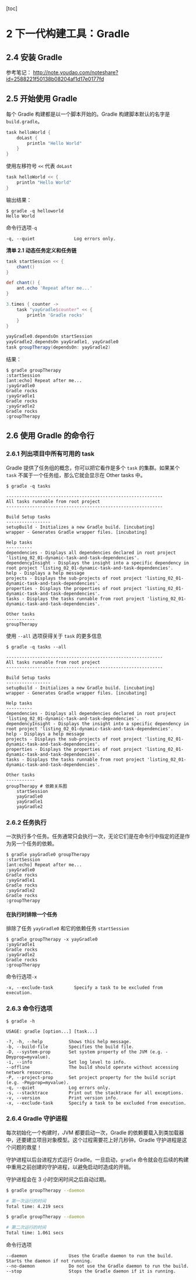 [toc]

# 2 下一代构建工具：Gradle

## 2.4 安装 Gradle

参考笔记：
http://note.youdao.com/noteshare?id=2588221f50138b08204af1d17e0177fd

## 2.5 开始使用 Gradle

每个 Gradle 构建都是以一个脚本开始的。Gradle 构建脚本默认的名字是 `build.gradle`。

```gradle
task helloWorld {
    doLast {
        println "Hello World"
    }
}
```

使用左移符号 `<<` 代表 `doLast`
```gradle
task helloWorld << {
    println "Hello World"
}
```

输出结果：
```
$ gradle -q helloworld
Hello World
```

命令行选项`-q`
```
-q, --quiet               Log errors only.
```

**清单 2.1 动态任务定义和任务链**
```gradle
task startSession << {
    chant()
}

def chant() {
    ant.echo 'Repeat after me...'
}

3.times { counter ->
    task "yayGradle$counter" << {
        println 'Gradle rocks'
    }
}

yayGradle0.dependsOn startSession
yayGradle2.dependsOn yayGradle1, yayGradle0
task groupTherapy(dependsOn: yayGradle2)
```

结果：
```
$ gradle groupTherapy
:startSession
[ant:echo] Repeat after me...
:yayGradle0
Gradle rocks
:yayGradle1
Gradle rocks
:yayGradle2
Gradle rocks
:groupTherapy
```

## 2.6 使用 Gradle 的命令行

### 2.6.1 列出项目中所有可用的 task

Gradle 提供了任务组的概念，你可以把它看作是多个 `task` 的集群。如果某个 `task` 不属于一个任务组，那么它就会显示在 Other tasks 中。

```
$ gradle -q tasks

------------------------------------------------------------
All tasks runnable from root project
------------------------------------------------------------

Build Setup tasks
-----------------
setupBuild - Initializes a new Gradle build. [incubating]
wrapper - Generates Gradle wrapper files. [incubating]

Help tasks
----------
dependencies - Displays all dependencies declared in root project 'listing_02_01-dynamic-task-and-task-dependencies'.
dependencyInsight - Displays the insight into a specific dependency in root project 'listing_02_01-dynamic-task-and-task-dependencies'.
help - Displays a help message
projects - Displays the sub-projects of root project 'listing_02_01-dynamic-task-and-task-dependencies'.
properties - Displays the properties of root project 'listing_02_01-dynamic-task-and-task-dependencies'.
tasks - Displays the tasks runnable from root project 'listing_02_01-dynamic-task-and-task-dependencies'.

Other tasks
-----------
groupTherapy
```

使用 `--all` 选项获得关于 `task` 的更多信息
```
$ gradle -q tasks --all

------------------------------------------------------------
All tasks runnable from root project
------------------------------------------------------------

Build Setup tasks
-----------------
setupBuild - Initializes a new Gradle build. [incubating]
wrapper - Generates Gradle wrapper files. [incubating]

Help tasks
----------
dependencies - Displays all dependencies declared in root project 'listing_02_01-dynamic-task-and-task-dependencies'.
dependencyInsight - Displays the insight into a specific dependency in root project 'listing_02_01-dynamic-task-and-task-dependencies'.
help - Displays a help message
projects - Displays the sub-projects of root project 'listing_02_01-dynamic-task-and-task-dependencies'.
properties - Displays the properties of root project 'listing_02_01-dynamic-task-and-task-dependencies'.
tasks - Displays the tasks runnable from root project 'listing_02_01-dynamic-task-and-task-dependencies'.

Other tasks
-----------
groupTherapy # 依赖关系图
    startSession
    yayGradle0
    yayGradle1
    yayGradle2
```

### 2.6.2 任务执行

一次执行多个任务。任务通常只会执行一次，无论它们是在命令行中指定的还是作为另一个任务的依赖。
```
$ gradle yayGradle0 groupTherapy
:startSession
[ant:echo] Repeat after me...
:yayGradle0
Gradle rocks
:yayGradle1
Gradle rocks
:yayGradle2
Gradle rocks
:groupTherapy
```

#### 在执行时排除一个任务

排除了任务 `yayGradle0` 和它的依赖任务 `startSession`
```
$ gradle groupTherapy -x yayGradle0
:yayGradle1
Gradle rocks
:yayGradle2
Gradle rocks
:groupTherapy
```

命令行选项`-x`
```
-x, --exclude-task        Specify a task to be excluded from execution.
```


### 2.6.3 命令行选项

```
$ gradle -h

USAGE: gradle [option...] [task...]

-?, -h, --help          Shows this help message.
-b, --build-file        Specifies the build file.
-D, --system-prop       Set system property of the JVM (e.g. -Dmyprop=myvalue).
-i, --info              Set log level to info.
--offline               The build should operate without accessing network resources.
-P, --project-prop      Set project property for the build script (e.g. -Pmyprop=myvalue).
-q, --quiet             Log errors only.
-s, --stacktrace        Print out the stacktrace for all exceptions.
-v, --version           Print version info.
-x, --exclude-task      Specify a task to be excluded from execution.
```

### 2.6.4 Gradle 守护进程

每次初始化一个构建时，JVM 都要启动一次，Gradle 的依赖要载入到类加载器中，还要建立项目对象模型。这个过程需要花上好几秒钟。Gradle 守护进程是这个问题的救星！

守护进程以后台进程方式运行 Gradle。一旦启动，`gradle` 命令就会在后续的构建中重用之前创建的守护进程，以避免启动时造成的开销。

守护进程会在 3 小时空闲时间之后自动过期。

```bash
$ gradle groupTherapy --daemon

# 第一次运行的时间
Total time: 4.219 secs
```

```bash
$ gradle groupTherapy --daemon

# 第二次运行的时间
Total time: 1.061 secs
```

命令行选项
```
--daemon                Uses the Gradle daemon to run the build. Starts the daemon if not running.
--no-daemon             Do not use the Gradle daemon to run the build.
--stop                  Stops the Gradle daemon if it is running.
```